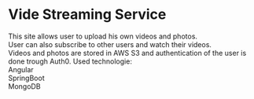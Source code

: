 # Vide Streaming Service

This site allows user to upload his own videos and photos.  
User can also subscribe to other users and watch their videos.  
Videos and photos are stored in AWS S3 and authentication of the user is done trough Auth0.
Used technologie:  
Angular   
SpringBoot   
MongoDB   
